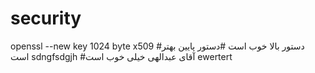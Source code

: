 # security
openssl --new key 1024 byte x509
#دستور بالا خوب است
#دستور پایین بهتر است
sdngfsdgjh
#آقای عبدالهی خیلی خوب است
ewertert
